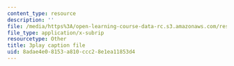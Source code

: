 ```yaml
---
content_type: resource
description: ''
file: /media/https%3A/open-learning-course-data-rc.s3.amazonaws.com/res-15-003-shaping-the-future-of-work-15-662x-spring-2016/8adae4e08153a810ccc28e1ea11853d4_q2mz6LZVnT8.srt
file_type: application/x-subrip
resourcetype: Other
title: 3play caption file
uid: 8adae4e0-8153-a810-ccc2-8e1ea11853d4
---
```

